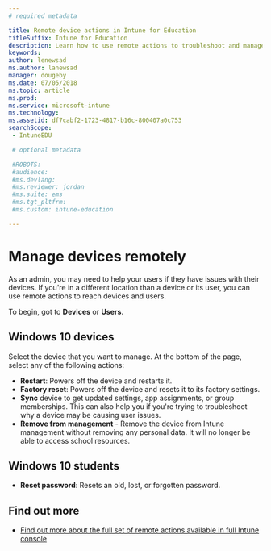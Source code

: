 ```yaml
---
# required metadata

title: Remote device actions in Intune for Education
titleSuffix: Intune for Education
description: Learn how to use remote actions to troubleshoot and manage distant devices.
keywords:
author: lenewsad
ms.author: lanewsad
manager: dougeby
ms.date: 07/05/2018
ms.topic: article
ms.prod:
ms.service: microsoft-intune
ms.technology:
ms.assetid: df7cabf2-1723-4817-b16c-800407a0c753
searchScope:
 - IntuneEDU

 # optional metadata

 #ROBOTS:
 #audience:
 #ms.devlang:
 #ms.reviewer: jordan
 #ms.suite: ems
 #ms.tgt_pltfrm:
 #ms.custom: intune-education

---
```


# Manage devices remotely

As an admin, you may need to help your users if they have issues with their devices. If you're in a different location than a device or its user, you can use remote actions to reach devices and users. 

To begin, got to **Devices** or **Users**.

## Windows 10 devices
Select the device that you want to manage. At the bottom of the page, select any of the following actions:

- **Restart**: Powers off the device and restarts it.
- **Factory reset**: Powers off the device and resets it to its factory settings.
- **Sync** device to get updated settings, app assignments, or group memberships. This can also help you if you're trying to troubleshoot why a device may be causing user issues.
- **Remove from management** - Remove the device from Intune management without removing any personal data. It will no longer be able to access school resources. 

## Windows 10 students

- **Reset password**: Resets an old, lost, or forgotten password.  

## Find out more

- [Find out more about the full set of remote actions available in full Intune console](https://docs.microsoft.com/intune/device-management)
